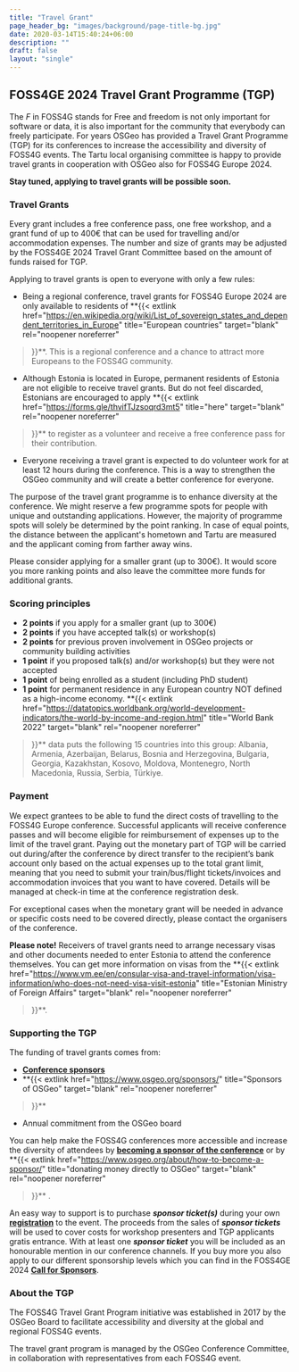 ```yaml
---
title: "Travel Grant"
page_header_bg: "images/background/page-title-bg.jpg"
date: 2020-03-14T15:40:24+06:00
description: ""
draft: false
layout: "single"
---
```


## FOSS4GE 2024 Travel Grant Programme (TGP)
The _F_ in FOSS4G stands for Free and freedom is not only important for software
or data, it is also important for the community that everybody can freely
participate. For years OSGeo has provided a Travel Grant Programme (TGP) for
its conferences to increase the accessibility and diversity of FOSS4G events.
The Tartu local organising committee is happy to provide travel grants in
cooperation with OSGeo also for FOSS4G Europe 2024.

**Stay tuned, applying to travel grants will be possible soon.**

### Travel Grants
Every grant includes a free conference pass, one free workshop, and a grant
fund of up to 400€ that can be used for travelling and/or accommodation expenses.
The number and size of grants may be adjusted by the FOSS4GE 2024
Travel Grant Committee based on the amount of funds raised for TGP.

Applying to travel grants is open to everyone with only a few rules:
- Being a regional conference, travel grants for FOSS4G Europe 2024 are only
available to residents of
**{{<
    extlink href="https://en.wikipedia.org/wiki/List_of_sovereign_states_and_dependent_territories_in_Europe"
    title="European countries"
    target="blank"
    rel="noopener noreferrer"
>}}**. This is a regional conference and
a chance to attract more Europeans to the FOSS4G community.
- Although Estonia is located in Europe, permanent residents of Estonia are not
eligible to receive travel grants. But do not feel discarded, Estonians are
encouraged to apply
**{{<
    extlink href="https://forms.gle/thvifTJzsoqrd3mt5"
    title="here"
    target="blank"
    rel="noopener noreferrer"
>}}**
to register as a volunteer and receive a free
conference pass for their contribution.
- Everyone receiving a travel grant is expected to do volunteer work for at
least 12 hours during the conference. This is a way to strengthen the OSGeo
community and will create a better conference for everyone.

The purpose of the travel grant programme is to enhance diversity at the
conference. We might reserve a few programme spots for people with unique and
outstanding applications. However, the majority of programme spots will solely
be determined by the point ranking. In case of equal points, the distance
between the applicant's hometown and Tartu are measured and the applicant
coming from farther away wins.

Please consider applying for a smaller grant (up to 300€). It would score you
more ranking points and also leave the committee more funds for additional
grants.

### Scoring principles

- **2 points** if you apply for a smaller grant (up to 300€)
- **2 points** if you have accepted talk(s) or workshop(s)
- **2 points** for previous proven involvement in OSGeo projects or community
building activities
- **1 point** if you proposed talk(s) and/or workshop(s) but they were not accepted
- **1 point** of being enrolled as a student (including PhD student)
- **1 point** for permanent residence in any European country NOT defined as a
high-income economy.
**{{<
    extlink href="https://datatopics.worldbank.org/world-development-indicators/the-world-by-income-and-region.html"
    title="World Bank 2022"
    target="blank"
    rel="noopener noreferrer"
>}}**
data puts the following 15 countries into this group: Albania, Armenia,
Azerbaijan, Belarus, Bosnia and Herzegovina, Bulgaria, Georgia, Kazakhstan,
Kosovo, Moldova, Montenegro, North Macedonia, Russia, Serbia, Türkiye.

### Payment
We expect grantees to  be able to fund the direct costs of travelling to the
FOSS4G Europe conference. Successful applicants will receive conference passes
and will become eligible for reimbursement of expenses up to the limit of the
travel grant. Paying out the monetary part of TGP will be carried out
during/after the conference by direct transfer to the recipient’s bank account
only based on the actual expenses up to the total grant limit, meaning that you
need to submit your train/bus/flight tickets/invoices and accommodation invoices
that you want to have covered. Details will be managed at check-in time at the
conference registration desk.

For exceptional cases when the monetary grant will be needed in advance or
specific costs need to be covered directly, please contact the organisers of
the conference.

**Please note!** Receivers of travel grants need to arrange necessary visas and
other documents needed to enter Estonia to attend the conference themselves.
You can get more information on visas from the
**{{<
    extlink href="https://www.vm.ee/en/consular-visa-and-travel-information/visa-information/who-does-not-need-visa-visit-estonia"
    title="Estonian Ministry of Foreign Affairs"
    target="blank"
    rel="noopener noreferrer"
>}}**.

### Supporting the TGP
The funding of travel grants comes from:
- [**Conference sponsors**](../../sponsors/)
- **{{<
    extlink href="https://www.osgeo.org/sponsors/"
    title="Sponsors of OSGeo"
    target="blank"
    rel="noopener noreferrer"
>}}**
- Annual commitment from the  OSGeo board

You can help make the FOSS4G conferences more accessible and increase the
diversity of attendees by
[**becoming a sponsor of the conference**](../../call-for-sponsors/)
or by
**{{<
    extlink href="https://www.osgeo.org/about/how-to-become-a-sponsor/"
    title="donating money directly to OSGeo"
    target="blank"
    rel="noopener noreferrer"
>}}** .

An easy way to support is to purchase **_sponsor ticket(s)_** during your own
[**registration**](../../registration/) to the event. The
proceeds from the sales of **_sponsor tickets_** will be used to cover costs
for workshop presenters and TGP applicants gratis entrance. With at least one
**_sponsor ticket_** you will be included as an honourable mention in our
conference channels. If you buy more you also apply to our different
sponsorship levels which you can find in the FOSS4GE 2024
[**Call for Sponsors**](../../call-for-sponsors/).

### About the TGP
The FOSS4G Travel Grant Program initiative was established in 2017 by the OSGeo
Board to facilitate accessibility and diversity at the global and regional
FOSS4G events.

The travel grant program is managed by the OSGeo Conference Committee, in
collaboration with representatives from each FOSS4G event.
